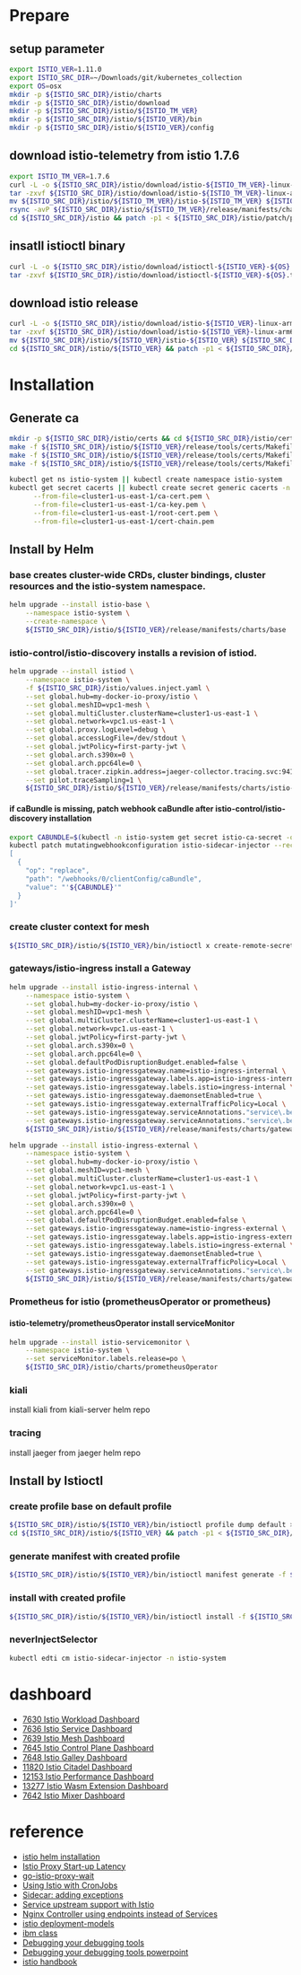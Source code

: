 # Prepare
## setup parameter
```bash
export ISTIO_VER=1.11.0
export ISTIO_SRC_DIR=~/Downloads/git/kubernetes_collection
export OS=osx
mkdir -p ${ISTIO_SRC_DIR}/istio/charts
mkdir -p ${ISTIO_SRC_DIR}/istio/download
mkdir -p ${ISTIO_SRC_DIR}/istio/${ISTIO_TM_VER}
mkdir -p ${ISTIO_SRC_DIR}/istio/${ISTIO_VER}/bin
mkdir -p ${ISTIO_SRC_DIR}/istio/${ISTIO_VER}/config
```
## download istio-telemetry from istio 1.7.6
```bash
export ISTIO_TM_VER=1.7.6
curl -L -o ${ISTIO_SRC_DIR}/istio/download/istio-${ISTIO_TM_VER}-linux-arm64.tar.gz https://github.com/istio/istio/releases/download/${ISTIO_TM_VER}/istio-${ISTIO_TM_VER}-linux-arm64.tar.gz
tar -zxvf ${ISTIO_SRC_DIR}/istio/download/istio-${ISTIO_TM_VER}-linux-arm64.tar.gz -C ${ISTIO_SRC_DIR}/istio/${ISTIO_TM_VER}
mv ${ISTIO_SRC_DIR}/istio/${ISTIO_TM_VER}/istio-${ISTIO_TM_VER} ${ISTIO_SRC_DIR}/istio/${ISTIO_TM_VER}/release
rsync -avP ${ISTIO_SRC_DIR}/istio/${ISTIO_TM_VER}/release/manifests/charts/istio-telemetry/prometheusOperator ${ISTIO_SRC_DIR}/istio/charts/
cd ${ISTIO_SRC_DIR}/istio && patch -p1 < ${ISTIO_SRC_DIR}/istio/patch/prometheusOperator.patch
```

## insatll istioctl binary
```bash
curl -L -o ${ISTIO_SRC_DIR}/istio/download/istioctl-${ISTIO_VER}-${OS}.tar.gz https://github.com/istio/istio/releases/download/${ISTIO_VER}/istioctl-${ISTIO_VER}-${OS}.tar.gz
tar -zxvf ${ISTIO_SRC_DIR}/istio/download/istioctl-${ISTIO_VER}-${OS}.tar.gz -C ${ISTIO_SRC_DIR}/istio/${ISTIO_VER}/bin/
```
## download istio release
```bash
curl -L -o ${ISTIO_SRC_DIR}/istio/download/istio-${ISTIO_VER}-linux-arm64.tar.gz https://github.com/istio/istio/releases/download/${ISTIO_VER}/istio-${ISTIO_VER}-linux-arm64.tar.gz
tar -zxvf ${ISTIO_SRC_DIR}/istio/download/istio-${ISTIO_VER}-linux-arm64.tar.gz -C ${ISTIO_SRC_DIR}/istio/${ISTIO_VER}
mv ${ISTIO_SRC_DIR}/istio/${ISTIO_VER}/istio-${ISTIO_VER} ${ISTIO_SRC_DIR}/istio/${ISTIO_VER}/release
cd ${ISTIO_SRC_DIR}/istio/${ISTIO_VER} && patch -p1 < ${ISTIO_SRC_DIR}/istio/patch/istio-ingress.patch
```
# Installation
## Generate ca
```bash
mkdir -p ${ISTIO_SRC_DIR}/istio/certs && cd ${ISTIO_SRC_DIR}/istio/certs
make -f ${ISTIO_SRC_DIR}/istio/${ISTIO_VER}/release/tools/certs/Makefile.selfsigned.mk root-ca
make -f ${ISTIO_SRC_DIR}/istio/${ISTIO_VER}/release/tools/certs/Makefile.selfsigned.mk cluster1-us-east-1-cacerts
make -f ${ISTIO_SRC_DIR}/istio/${ISTIO_VER}/release/tools/certs/Makefile.selfsigned.mk cluster1-us-west-1-cacerts

kubectl get ns istio-system || kubectl create namespace istio-system
kubectl get secret cacerts || kubectl create secret generic cacerts -n istio-system \
      --from-file=cluster1-us-east-1/ca-cert.pem \
      --from-file=cluster1-us-east-1/ca-key.pem \
      --from-file=cluster1-us-east-1/root-cert.pem \
      --from-file=cluster1-us-east-1/cert-chain.pem
```

## Install by Helm
### base creates cluster-wide CRDs, cluster bindings, cluster resources and the istio-system namespace.
```bash
helm upgrade --install istio-base \
    --namespace istio-system \
    --create-namespace \
    ${ISTIO_SRC_DIR}/istio/${ISTIO_VER}/release/manifests/charts/base
```
### istio-control/istio-discovery installs a revision of istiod.
```bash
helm upgrade --install istiod \
    --namespace istio-system \
    -f ${ISTIO_SRC_DIR}/istio/values.inject.yaml \
    --set global.hub=my-docker-io-proxy/istio \
    --set global.meshID=vpc1-mesh \
    --set global.multiCluster.clusterName=cluster1-us-east-1 \
    --set global.network=vpc1.us-east-1 \
    --set global.proxy.logLevel=debug \
    --set global.accessLogFile=/dev/stdout \
    --set global.jwtPolicy=first-party-jwt \
    --set global.arch.s390x=0 \
    --set global.arch.ppc64le=0 \
    --set global.tracer.zipkin.address=jaeger-collector.tracing.svc:9411 \
    --set pilot.traceSampling=1 \
    ${ISTIO_SRC_DIR}/istio/${ISTIO_VER}/release/manifests/charts/istio-control/istio-discovery
```
#### if caBundle is missing, patch webhook caBundle after istio-control/istio-discovery installation
```bash
export CABUNDLE=$(kubectl -n istio-system get secret istio-ca-secret -o jsonpath='{.data.ca-cert\.pem}')
kubectl patch mutatingwebhookconfiguration istio-sidecar-injector --record --type='json' -p='
[
  {
    "op": "replace",
    "path": "/webhooks/0/clientConfig/caBundle",
    "value": "'${CABUNDLE}'"
  }
]'
```
### create cluster context for mesh
```bash
${ISTIO_SRC_DIR}/istio/${ISTIO_VER}/bin/istioctl x create-remote-secret --context=my-context-in-kubeconfig --name=cluster1-us-west-1 | kubectl apply -f -
```

### gateways/istio-ingress install a Gateway
```bash
helm upgrade --install istio-ingress-internal \
    --namespace istio-system \
    --set global.hub=my-docker-io-proxy/istio \
    --set global.meshID=vpc1-mesh \
    --set global.multiCluster.clusterName=cluster1-us-east-1 \
    --set global.network=vpc1.us-east-1 \
    --set global.jwtPolicy=first-party-jwt \
    --set global.arch.s390x=0 \
    --set global.arch.ppc64le=0 \
    --set global.defaultPodDisruptionBudget.enabled=false \
    --set gateways.istio-ingressgateway.name=istio-ingress-internal \
    --set gateways.istio-ingressgateway.labels.app=istio-ingress-internal \
    --set gateways.istio-ingressgateway.labels.istio=ingress-internal \
    --set gateways.istio-ingressgateway.daemonsetEnabled=true \
    --set gateways.istio-ingressgateway.externalTrafficPolicy=Local \
    --set gateways.istio-ingressgateway.serviceAnnotations."service\.beta\.kubernetes\.io/alibaba-cloud-loadbalancer-address-type"=intranet \
    --set gateways.istio-ingressgateway.serviceAnnotations."service\.beta\.kubernetes\.io/alicloud-loadbalancer-force-override-listeners"=true \
    ${ISTIO_SRC_DIR}/istio/${ISTIO_VER}/release/manifests/charts/gateways/istio-ingress

helm upgrade --install istio-ingress-external \
    --namespace istio-system \
    --set global.hub=my-docker-io-proxy/istio \
    --set global.meshID=vpc1-mesh \
    --set global.multiCluster.clusterName=cluster1-us-east-1 \
    --set global.network=vpc1.us-east-1 \
    --set global.jwtPolicy=first-party-jwt \
    --set global.arch.s390x=0 \
    --set global.arch.ppc64le=0 \
    --set global.defaultPodDisruptionBudget.enabled=false \
    --set gateways.istio-ingressgateway.name=istio-ingress-external \
    --set gateways.istio-ingressgateway.labels.app=istio-ingress-external \
    --set gateways.istio-ingressgateway.labels.istio=ingress-external \
    --set gateways.istio-ingressgateway.daemonsetEnabled=true \
    --set gateways.istio-ingressgateway.externalTrafficPolicy=Local \
    --set gateways.istio-ingressgateway.serviceAnnotations."service\.beta\.kubernetes\.io/alicloud-loadbalancer-force-override-listeners"=true \
    ${ISTIO_SRC_DIR}/istio/${ISTIO_VER}/release/manifests/charts/gateways/istio-ingress
```
### Prometheus for istio (prometheusOperator or prometheus)
#### istio-telemetry/prometheusOperator install serviceMonitor
```bash
helm upgrade --install istio-servicemonitor \
    --namespace istio-system \
    --set serviceMonitor.labels.release=po \
    ${ISTIO_SRC_DIR}/istio/charts/prometheusOperator
```
### kiali
install kiali from kiali-server helm repo

### tracing
install jaeger from jaeger helm repo

## Install by Istioctl
### create profile base on default profile
```bash
${ISTIO_SRC_DIR}/istio/${ISTIO_VER}/bin/istioctl profile dump default > ${ISTIO_SRC_DIR}/istio/${ISTIO_VER}/config/istio-default-profile.yaml
cd ${ISTIO_SRC_DIR}/istio/${ISTIO_VER} && patch -p1 < ${ISTIO_SRC_DIR}/istio/patch/profile.patch
```
### generate manifest with created profile
```bash
${ISTIO_SRC_DIR}/istio/${ISTIO_VER}/bin/istioctl manifest generate -f ${ISTIO_SRC_DIR}/istio/${ISTIO_VER}/config/istio-default-profile.yaml
```
### install with created profile
```bash
${ISTIO_SRC_DIR}/istio/${ISTIO_VER}/bin/istioctl install -f ${ISTIO_SRC_DIR}/istio/${ISTIO_VER}/config/istio-default-profile.yaml
```

### neverInjectSelector 
```bash
kubectl edti cm istio-sidecar-injector -n istio-system
```
# dashboard
* [7630 Istio Workload Dashboard](https://grafana.com/grafana/dashboards/7630)
* [7636 Istio Service Dashboard](https://grafana.com/grafana/dashboards/7636)
* [7639 Istio Mesh Dashboard](https://grafana.com/grafana/dashboards/7639)
* [7645 Istio Control Plane Dashboard](https://grafana.com/grafana/dashboards/7645)
* [7648 Istio Galley Dashboard](https://grafana.com/grafana/dashboards/7648)
* [11820 Istio Citadel Dashboard](https://grafana.com/grafana/dashboards/11820)
* [12153 Istio Performance Dashboard](https://grafana.com/grafana/dashboards/12153)
* [13277 Istio Wasm Extension Dashboard](https://grafana.com/grafana/dashboards/13277)
* [7642 Istio Mixer Dashboard](https://grafana.com/grafana/dashboards/7642)

# reference
* [istio helm installation](https://istio.io/latest/docs/setup/install/helm/)
* [Istio Proxy Start-up Latency](https://www.stackrox.com/post/2019/11/how-to-make-istio-work-with-your-apps/)
* [go-istio-proxy-wait](https://github.com/allisson/go-istio-proxy-wait)
* [Using Istio with CronJobs](https://github.com/istio/istio/issues/11659)
* [Sidecar: adding exceptions](https://istio.io/latest/docs/setup/additional-setup/sidecar-injection/#more-control-adding-exceptions)
* [Service upstream support with Istio](https://github.com/kubernetes/ingress-nginx/issues/3171)
* [Nginx Controller using endpoints instead of Services](https://github.com/kubernetes/ingress-nginx/issues/257)
* [istio deployment-models](https://istio.io/latest/docs/ops/deployment/deployment-models/)
* [ibm class](https://mediacenter.ibm.com/tag/tagid/%E5%BC%80%E6%BA%90%E6%8A%80%E6%9C%AF%20*%20ibm%20%E5%BE%AE%E8%AE%B2%E5%A0%82)
* [Debugging your debugging tools](https://www.youtube.com/watch?v=XAKY24b7XjQ)
* [Debugging your debugging tools powerpoint](https://www.cncf.io/wp-content/uploads/2020/08/CNCF-Webinar-Debugging-your-debugging-tools.pptx)
* [istio handbook](https://jimmysong.io/istio-handbook/)

